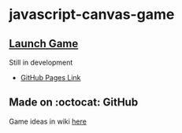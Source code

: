 # javascript-canvas-game

## [Launch Game](https://webcoder49.github.io/javascript-canvas-game/game/)

Still in development

* [GitHub Pages Link](https://webcoder49.github.io/javascript-canvas-game/)

## Made on :octocat: GitHub

Game ideas in wiki [here](../../wiki/Game-Ideas)
